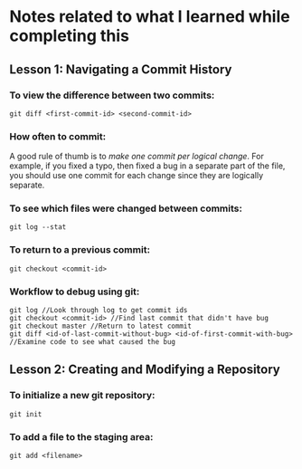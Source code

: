 # Notes related to what I learned while completing this

## Lesson 1: Navigating a Commit History

### To view the difference between two commits:

```
git diff <first-commit-id> <second-commit-id>
```

### How often to commit:

A good rule of thumb is to *make one commit per logical change*. For example,
if you fixed a typo, then fixed a bug in a separate part of the file, you
should use one commit for each change since they are logically separate.

### To see which files were changed between commits:

```
git log --stat
```

### To return to a previous commit:

```
git checkout <commit-id>
```

### Workflow to debug using git:

```
git log //Look through log to get commit ids
git checkout <commit-id> //Find last commit that didn't have bug
git checkout master //Return to latest commit
git diff <id-of-last-commit-without-bug> <id-of-first-commit-with-bug>
//Examine code to see what caused the bug
```

## Lesson 2: Creating and Modifying a Repository

### To initialize a new git repository:

```
git init
```

### To add a file to the staging area:

```
git add <filename>
```

